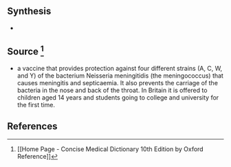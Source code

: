 ## Synthesis
- 
## Source [^1]
- a vaccine that provides protection against four different strains (A, C, W, and Y) of the bacterium Neisseria meningitidis (the meningococcus) that causes meningitis and septicaemia. It also prevents the carriage of the bacteria in the nose and back of the throat. In Britain it is offered to children aged 14 years and students going to college and university for the first time.
## References

[^1]: [[Home Page - Concise Medical Dictionary 10th Edition by Oxford Reference]]